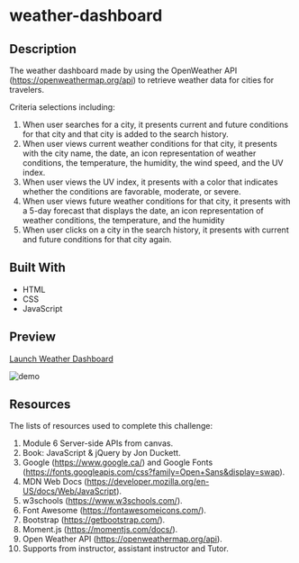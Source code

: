 # weather-dashboard

## Description
The weather dashboard made by using the OpenWeather API (https://openweathermap.org/api) to retrieve weather data for cities for travelers.

Criteria selections including:
1. When user searches for a city, it presents current and future conditions for that city and that city is added to the search history.
2. When user views current weather conditions for that city, it presents with the city name, the date, an icon representation of weather conditions, the temperature, the humidity, the wind speed, and the UV index.
3. When user views the UV index, it presents with a color that indicates whether the conditions are favorable, moderate, or severe.
4. When user views future weather conditions for that city, it presents with a 5-day forecast that displays the date, an icon representation of weather conditions, the temperature, and the humidity
5. When user clicks on a city in the search history, it presents with current and future conditions for that city again.

## Built With
* HTML
* CSS
* JavaScript

## Preview
[Launch Weather Dashboard](https://shanshantina.github.io/weather-dashboard/)

![demo]()

## Resources
The lists of resources used to complete this challenge:
1. Module 6 Server-side APIs from canvas.
2. Book: JavaScript & jQuery by Jon Duckett.
3. Google (https://www.google.ca/) and Google Fonts (https://fonts.googleapis.com/css?family=Open+Sans&display=swap).
4. MDN Web Docs (https://developer.mozilla.org/en-US/docs/Web/JavaScript).
5. w3schools (https://www.w3schools.com/).
6. Font Awesome (https://fontawesomeicons.com/).
7. Bootstrap (https://getbootstrap.com/).
8. Moment.js (https://momentjs.com/docs/).
9. Open Weather API (https://openweathermap.org/api).
10. Supports from instructor, assistant instructor and Tutor. 